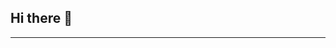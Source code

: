 ## Hi there 👋
<hr>
<!--
**wend3ll-souza/wend3ll-souza** is a ✨ _special_ ✨ repository because its `README.md` (this file) appears on your GitHub profile.

Here are some ideas to get you started:

- 🔭 I’m currently working on ...
- 🌱 I’m currently learning ...
- 👯 I’m looking to collaborate on ...
- 🤔 I’m looking for help with ...
- 💬 Ask me about ...
- 📫 How to reach me: ...
- 😄 Pronouns: ...
- ⚡ Fun fact: ...
-->

![alt text](https://acegif.com/wp-content/gifs/ola-10.gif)

Me chamo _Wendell, tenho 24 anos e moro em Campinas (SP), Brasil_. Atualmente estou estudando Desenvolvimento de Software na escola de programação <a href='https://www.betrybe.com/' target ='_blank' >Trybe</a> . Estou no modúlo **Front End** do curso, já aprendi, e sou capaz de aplicar:

 **HTML** - De forma Semântica e Bem Estruturada.
 
 **CSS** - Utilizando conceitos de responsividade como Mobile First.
 
 **JavaScript** - Sites Dinamicos e Interativos.
 
 **Git & GitHub** - Organização e Versionamento.
Também gosto muito de  Linux e Softwares de Edição de Imagem e Ilustração. E me divirto fazendo Arte Digital e usando Shell Script para automatizar tarefas do Sistema.

<hr>

![Wend3ll GitHub Stats](https://github-readme-stats.vercel.app/api?username=wend3ll-souza&show_icons=true)

